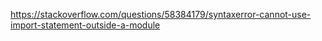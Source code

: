 

https://stackoverflow.com/questions/58384179/syntaxerror-cannot-use-import-statement-outside-a-module